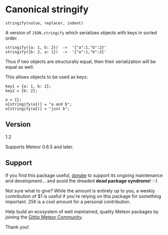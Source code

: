 # Canonical stringify

`stringify(value, replacer, indent)`

A version of `JSON.stringify` which serializes objects with keys in
sorted order.

    stringify({a: 1, b: 2})  ->  '{"a":1,"b":2}'
    stringify({b: 2, a: 1})  ->  '{"a":1,"b":2}'

Thus if two objects are structurally equal, then their serialization
will be equal as well.

This allows objects to be used as keys:

    key1 = {a: 1, b: 2};
    key2 = {b: 2};

    o = {};
    o[stringify(o1)] = "a and b";
    o[stringify(o2)] = "just b";

## Version

1.2

Supports Meteor 0.6.5 and later.


## Support

If you find this package useful,
[donate](https://www.gittip.com/awwx/) to support its ongoing
maintenance and development... and avoid the dreaded **dead package
syndrome**!  :-)

Not sure what to give? While the amount is entirely up to you, a
weekly contribution of $1 is useful if you're relying on this package
for something important.  25&cent; is a cool amount for a personal
contribution.

Help build an ecosystem of well maintained, quality Meteor packages by
joining the
[Gittip Meteor Community](https://www.gittip.com/for/meteor/).

Thank you!
